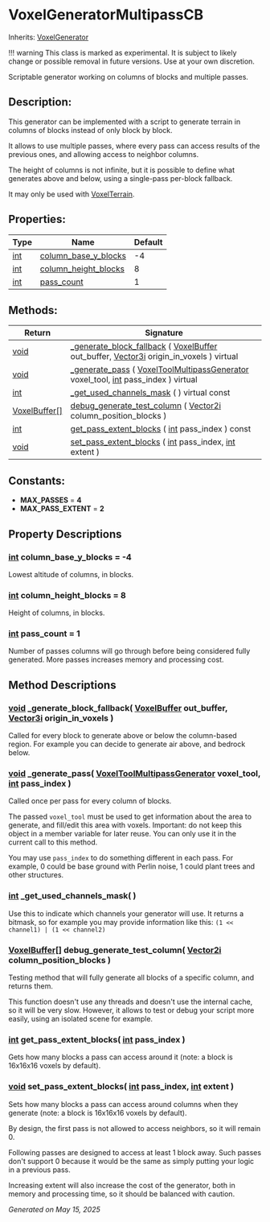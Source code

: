 # VoxelGeneratorMultipassCB

Inherits: [VoxelGenerator](VoxelGenerator.md)

!!! warning
    This class is marked as experimental. It is subject to likely change or possible removal in future versions. Use at your own discretion.

Scriptable generator working on columns of blocks and multiple passes.

## Description:

This generator can be implemented with a script to generate terrain in columns of blocks instead of only block by block.

It allows to use multiple passes, where every pass can access results of the previous ones, and allowing access to neighbor columns.

The height of columns is not infinite, but it is possible to define what generates above and below, using a single-pass per-block fallback.

It may only be used with [VoxelTerrain](VoxelTerrain.md).

## Properties:


Type                                                                  | Name                                             | Default
--------------------------------------------------------------------- | ------------------------------------------------ | --------
[int](https://docs.godotengine.org/en/stable/classes/class_int.html)  | [column_base_y_blocks](#i_column_base_y_blocks)  | -4
[int](https://docs.godotengine.org/en/stable/classes/class_int.html)  | [column_height_blocks](#i_column_height_blocks)  | 8
[int](https://docs.godotengine.org/en/stable/classes/class_int.html)  | [pass_count](#i_pass_count)                      | 1
<p></p>

## Methods:


Return                                                                                    | Signature
----------------------------------------------------------------------------------------- | ----------------------------------------------------------------------------------------------------------------------------------------------------------------------------------------------------------------------
[void](#)                                                                                 | [_generate_block_fallback](#i__generate_block_fallback) ( [VoxelBuffer](VoxelBuffer.md) out_buffer, [Vector3i](https://docs.godotengine.org/en/stable/classes/class_vector3i.html) origin_in_voxels ) virtual
[void](#)                                                                                 | [_generate_pass](#i__generate_pass) ( [VoxelToolMultipassGenerator](VoxelToolMultipassGenerator.md) voxel_tool, [int](https://docs.godotengine.org/en/stable/classes/class_int.html) pass_index ) virtual
[int](https://docs.godotengine.org/en/stable/classes/class_int.html)                      | [_get_used_channels_mask](#i__get_used_channels_mask) ( ) virtual const
[VoxelBuffer[]](https://docs.godotengine.org/en/stable/classes/class_voxelbuffer[].html)  | [debug_generate_test_column](#i_debug_generate_test_column) ( [Vector2i](https://docs.godotengine.org/en/stable/classes/class_vector2i.html) column_position_blocks )
[int](https://docs.godotengine.org/en/stable/classes/class_int.html)                      | [get_pass_extent_blocks](#i_get_pass_extent_blocks) ( [int](https://docs.godotengine.org/en/stable/classes/class_int.html) pass_index ) const
[void](#)                                                                                 | [set_pass_extent_blocks](#i_set_pass_extent_blocks) ( [int](https://docs.godotengine.org/en/stable/classes/class_int.html) pass_index, [int](https://docs.godotengine.org/en/stable/classes/class_int.html) extent )
<p></p>

## Constants:

- <span id="i_MAX_PASSES"></span>**MAX_PASSES** = **4**
- <span id="i_MAX_PASS_EXTENT"></span>**MAX_PASS_EXTENT** = **2**

## Property Descriptions

### [int](https://docs.godotengine.org/en/stable/classes/class_int.html)<span id="i_column_base_y_blocks"></span> **column_base_y_blocks** = -4

Lowest altitude of columns, in blocks.

### [int](https://docs.godotengine.org/en/stable/classes/class_int.html)<span id="i_column_height_blocks"></span> **column_height_blocks** = 8

Height of columns, in blocks.

### [int](https://docs.godotengine.org/en/stable/classes/class_int.html)<span id="i_pass_count"></span> **pass_count** = 1

Number of passes columns will go through before being considered fully generated. More passes increases memory and processing cost.

## Method Descriptions

### [void](#)<span id="i__generate_block_fallback"></span> **_generate_block_fallback**( [VoxelBuffer](VoxelBuffer.md) out_buffer, [Vector3i](https://docs.godotengine.org/en/stable/classes/class_vector3i.html) origin_in_voxels )

Called for every block to generate above or below the column-based region. For example you can decide to generate air above, and bedrock below.

### [void](#)<span id="i__generate_pass"></span> **_generate_pass**( [VoxelToolMultipassGenerator](VoxelToolMultipassGenerator.md) voxel_tool, [int](https://docs.godotengine.org/en/stable/classes/class_int.html) pass_index )

Called once per pass for every column of blocks.

The passed `voxel_tool` must be used to get information about the area to generate, and fill/edit this area with voxels. Important: do not keep this object in a member variable for later reuse. You can only use it in the current call to this method.

You may use `pass_index` to do something different in each pass. For example, 0 could be base ground with Perlin noise, 1 could plant trees and other structures.

### [int](https://docs.godotengine.org/en/stable/classes/class_int.html)<span id="i__get_used_channels_mask"></span> **_get_used_channels_mask**( )

Use this to indicate which channels your generator will use. It returns a bitmask, so for example you may provide information like this: `(1 << channel1) | (1 << channel2)`

### [VoxelBuffer[]](https://docs.godotengine.org/en/stable/classes/class_voxelbuffer[].html)<span id="i_debug_generate_test_column"></span> **debug_generate_test_column**( [Vector2i](https://docs.godotengine.org/en/stable/classes/class_vector2i.html) column_position_blocks )

Testing method that will fully generate all blocks of a specific column, and returns them.

This function doesn't use any threads and doesn't use the internal cache, so it will be very slow. However, it allows to test or debug your script more easily, using an isolated scene for example.

### [int](https://docs.godotengine.org/en/stable/classes/class_int.html)<span id="i_get_pass_extent_blocks"></span> **get_pass_extent_blocks**( [int](https://docs.godotengine.org/en/stable/classes/class_int.html) pass_index )

Gets how many blocks a pass can access around it (note: a block is 16x16x16 voxels by default).

### [void](#)<span id="i_set_pass_extent_blocks"></span> **set_pass_extent_blocks**( [int](https://docs.godotengine.org/en/stable/classes/class_int.html) pass_index, [int](https://docs.godotengine.org/en/stable/classes/class_int.html) extent )

Sets how many blocks a pass can access around columns when they generate (note: a block is 16x16x16 voxels by default).

By design, the first pass is not allowed to access neighbors, so it will remain 0.

Following passes are designed to access at least 1 block away. Such passes don't support 0 because it would be the same as simply putting your logic in a previous pass.

Increasing extent will also increase the cost of the generator, both in memory and processing time, so it should be balanced with caution.

_Generated on May 15, 2025_
